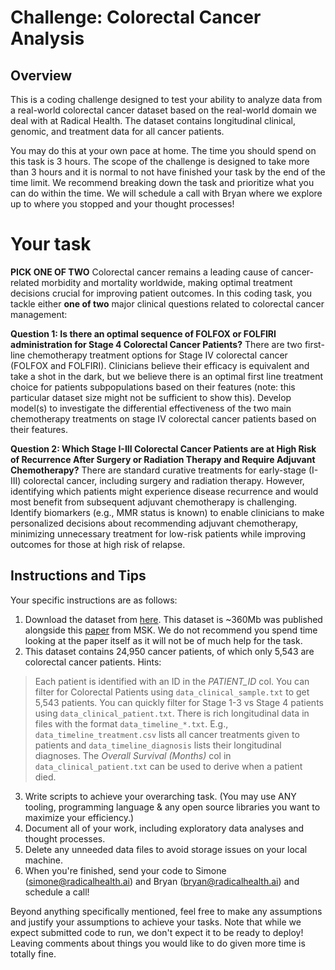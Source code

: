 # Challenge: Colorectal Cancer Analysis

## Overview
This is a coding challenge designed to test your ability to analyze data from a real-world colorectal cancer dataset based on the real-world domain we deal with at Radical Health. The dataset contains longitudinal clinical, genomic, and treatment data for all cancer patients. 

You may do this at your own pace at home. The time you should spend on this task is 3 hours. The scope of the challenge is designed to take more than 3 hours and it is normal to not have finished your task by the end of the time limit. We recommend breaking down the task and prioritize what you can do within the time. We will schedule a call with Bryan where we explore up to where you stopped and your thought processes!

# Your task 
**PICK ONE OF TWO**
Colorectal cancer remains a leading cause of cancer-related morbidity and mortality worldwide, making optimal treatment decisions crucial for improving patient outcomes. In this coding task, you tackle either **one of two** major clinical questions related to colorectal cancer management:

**Question 1: Is there an optimal sequence of FOLFOX or FOLFIRI administration for Stage 4 Colorectal Cancer Patients?**
There are two first-line chemotherapy treatment options for Stage IV colorectal cancer (FOLFOX and FOLFIRI). Clinicians believe their efficacy is equivalent and take a shot in the dark, but we believe there is an optimal first line treatment choice for patients subpopulations based on their features (note: this particular dataset size might not be sufficient to show this). Develop model(s) to investigate the differential effectiveness of the two main chemotherapy treatments on stage IV colorectal cancer patients based on their features.

**Question 2: Which Stage I-III Colorectal Cancer Patients are at High Risk of Recurrence After Surgery or Radiation Therapy and Require Adjuvant Chemotherapy?**
There are standard curative treatments for early-stage (I-III) colorectal cancer, including surgery and radiation therapy. However, identifying which patients might experience disease recurrence and would most benefit from subsequent adjuvant chemotherapy is challenging. Identify biomarkers (e.g., MMR status is known) to enable clinicians to make personalized decisions about recommending adjuvant chemotherapy, minimizing unnecessary treatment for low-risk patients while improving outcomes for those at high risk of relapse.

## Instructions and Tips
Your specific instructions are as follows:
1. Download the dataset from [here](https://cbioportal-datahub.s3.amazonaws.com/msk_chord_2024.tar.gz). This dataset is ~360Mb was published alongside this [paper](https://www.nature.com/articles/s41586-024-08167-5) from MSK. We do not recommend you spend time looking at the paper itself as it will not be of much help for the task.
2. This dataset contains 24,950 cancer patients, of which only 5,543 are colorectal cancer patients.
Hints:
> Each patient is identified with an ID in the *PATIENT_ID* col.
> You can filter for Colorectal Patients using `data_clinical_sample.txt` to get 5,543 patients.
> You can quickly filter for Stage 1-3 vs Stage 4 patients using `data_clinical_patient.txt`.
> There is rich longitudinal data in files with the format `data_timeline_*.txt`. E.g., `data_timeline_treatment.csv` lists all cancer treatments given to patients and `data_timeline_diagnosis` lists their longitudinal diagnoses.
> The *Overall Survival (Months)* col in `data_clinical_patient.txt` can be used to derive when a patient died.
3. Write scripts to achieve your overarching task. (You may use ANY tooling, programming language & any open source libraries you want to maximize your efficiency.)
4. Document all of your work, including exploratory data analyses and thought processes.
5. Delete any unneeded data files to avoid storage issues on your local machine.
6. When you're finished, send your code to Simone (simone@radicalhealth.ai) and Bryan (bryan@radicalhealth.ai) and schedule a call!

Beyond anything specifically mentioned, feel free to make any assumptions and justify your assumptions to achieve your tasks. 
Note that while we expect submitted code to run, we don't expect it to be ready to deploy! Leaving comments about things you would like to do given more time is totally fine.
